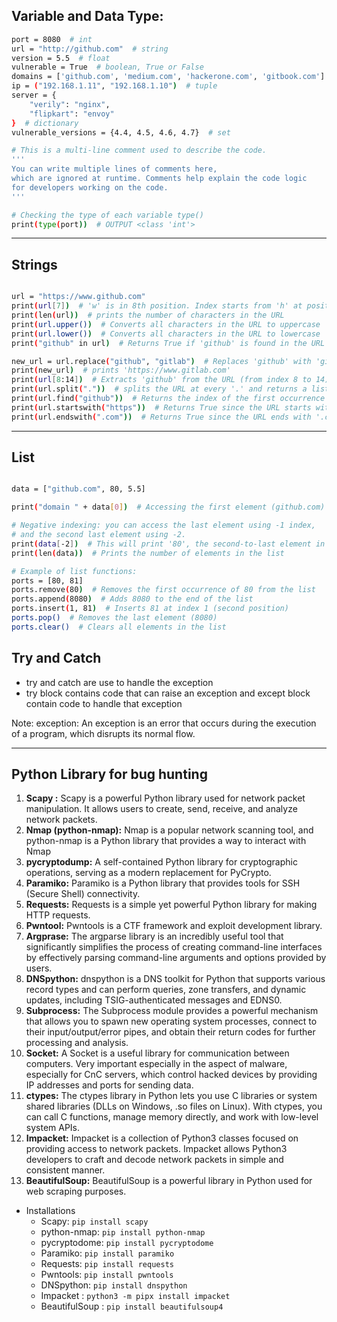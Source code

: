 ## Variable and Data Type:
```bash
port = 8080  # int
url = "http://github.com"  # string
version = 5.5  # float
vulnerable = True  # boolean, True or False
domains = ['github.com', 'medium.com', 'hackerone.com', 'gitbook.com']  # list
ip = ("192.168.1.11", "192.168.1.10")  # tuple
server = {
    "verily": "nginx", 
    "flipkart": "envoy"
}  # dictionary
vulnerable_versions = {4.4, 4.5, 4.6, 4.7}  # set

# This is a multi-line comment used to describe the code. 
'''
You can write multiple lines of comments here, 
which are ignored at runtime. Comments help explain the code logic 
for developers working on the code.
'''

# Checking the type of each variable type()
print(type(port))  # OUTPUT <class 'int'>

```
---
## Strings
```bash

url = "https://www.github.com"
print(url[7])  # 'w' is in 8th position. Index starts from 'h' at position 0.
print(len(url))  # prints the number of characters in the URL
print(url.upper())  # Converts all characters in the URL to uppercase
print(url.lower())  # Converts all characters in the URL to lowercase
print("github" in url)  # Returns True if 'github' is found in the URL

new_url = url.replace("github", "gitlab")  # Replaces 'github' with 'gitlab'
print(new_url)  # prints 'https://www.gitlab.com'
print(url[8:14])  # Extracts 'github' from the URL (from index 8 to 14)
print(url.split("."))  # splits the URL at every '.' and returns a list
print(url.find("github"))  # Returns the index of the first occurrence of 'github'
print(url.startswith("https"))  # Returns True since the URL starts with 'https'
print(url.endswith(".com"))  # Returns True since the URL ends with '.com'

```
---

## List
```bash

data = ["github.com", 80, 5.5]

print("domain " + data[0])  # Accessing the first element (github.com) and concatenating it with the string

# Negative indexing: you can access the last element using -1 index, 
# and the second last element using -2.
print(data[-2])  # This will print '80', the second-to-last element in the list
print(len(data))  # Prints the number of elements in the list

# Example of list functions:
ports = [80, 81]
ports.remove(80)  # Removes the first occurrence of 80 from the list
ports.append(8080)  # Adds 8080 to the end of the list
ports.insert(1, 81)  # Inserts 81 at index 1 (second position)
ports.pop()  # Removes the last element (8080)
ports.clear()  # Clears all elements in the list


```

## Try and Catch 
- try and catch are use to handle the exception 
- try block contains code that can raise an exception and except block contain code to handle that exception

Note: exception: An exception is an error that occurs during the execution of a program, which disrupts its normal flow.

---

## Python Library for bug hunting

1. **Scapy :** Scapy is a powerful Python library used for network packet manipulation. It allows users to create, send, receive, and analyze network packets.
2. **Nmap (python-nmap):** Nmap is a popular network scanning tool, and python-nmap is a Python library that provides a way to interact with Nmap
3. **pycryptodump:**  A self-contained Python library for cryptographic operations, serving as a modern replacement for PyCrypto.
4. **Paramiko:** Paramiko is a Python library that provides tools for SSH (Secure Shell) connectivity.
5. **Requests:** Requests is a simple yet powerful Python library for making HTTP requests.
6. **Pwntool:** Pwntools is a CTF framework and exploit development library.
7. **Argprase:**  The argparse library is an incredibly useful tool that significantly simplifies the process of creating command-line interfaces by effectively parsing command-line arguments and options provided by users.
8. **DNSpython:**  dnspython is a DNS toolkit for Python that supports various record types and can perform queries, zone transfers, and dynamic updates, including TSIG-authenticated messages and EDNS0.
9. **Subprocess:** The Subprocess module provides a powerful mechanism that allows you to spawn new operating system processes, connect to their input/output/error pipes, and obtain their return codes for further processing and analysis.
10. **Socket:**  A Socket is a useful library for communication between computers. Very important especially in the aspect of malware, especially for CnC servers, which control hacked devices by providing IP addresses and ports for sending data.
11. **ctypes:**  The ctypes library in Python lets you use C libraries or system shared libraries (DLLs on Windows, .so files on Linux). With ctypes, you can call C functions, manage memory directly, and work with low-level system APIs. 
12. **Impacket:** Impacket is a collection of Python3 classes focused on providing access to network packets. Impacket allows Python3 developers to craft and decode network packets in simple and consistent manner.
13. **BeautifulSoup:** BeautifulSoup is a powerful library in Python used for web scraping purposes.

- Installations
    - Scapy: `pip install scapy`
    - python-nmap: `pip install python-nmap`
    - pycryptodome: `pip install pycryptodome`
    - Paramiko: `pip install paramiko`
    - Requests: `pip install requests`
    - Pwntools: `pip install pwntools`
    - DNSpython: `pip install dnspython`
    - Impacket : `python3 -m pipx install impacket`
    - BeautifulSoup : `pip install beautifulsoup4`
